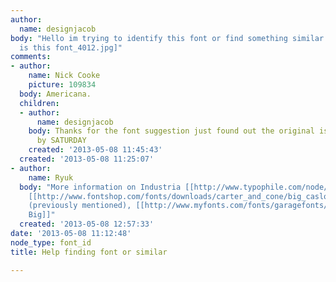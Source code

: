 ```yaml
---
author:
  name: designjacob
body: "Hello im trying to identify this font or find something similar to work with.\r\n\r\nThanks,\r\nJ\r\n\r\n[img:sites/default/files/old-images/what
  is this font_4012.jpg]"
comments:
- author:
    name: Nick Cooke
    picture: 109834
  body: Americana.
  children:
  - author:
      name: designjacob
    body: Thanks for the font suggestion just found out the original is custom made
      by SATURDAY
    created: '2013-05-08 11:45:43'
  created: '2013-05-08 11:25:07'
- author:
    name: Ryuk
  body: "More information on Industria [[http://www.typophile.com/node/77367#comment-444953|here]].\r\nAlternatives:
    [[http://www.fontshop.com/fonts/downloads/carter_and_cone/big_caslon/|Big Caslon]]
    (previously mentioned), [[http://www.myfonts.com/fonts/garagefonts/freight-big-pro/|Freight
    Big]]"
  created: '2013-05-08 12:57:33'
date: '2013-05-08 11:12:48'
node_type: font_id
title: Help finding font or similar

---
```


